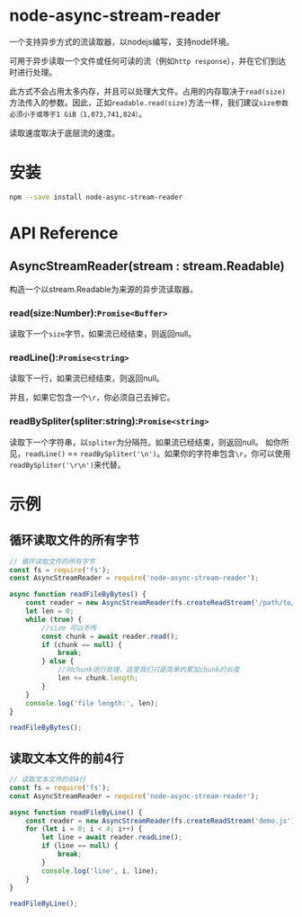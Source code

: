 # node-async-stream-reader

一个支持异步方式的流读取器，以nodejs编写，支持node环境。

可用于异步读取一个文件或任何可读的流（例如`http response`），并在它们到达时进行处理。

此方式不会占用太多内存，并且可以处理大文件。占用的内存取决于`read(size)`方法传入的参数。因此，正如`readable.read(size)`方法一样，我们建议`size参数必须小于或等于1 GiB（1,073,741,824）`。

读取速度取决于底层流的速度。


# 安装

```bash
npm --save install node-async-stream-reader
```

# API Reference

## AsyncStreamReader(stream : stream.Readable)

构造一个以stream.Readable为来源的异步流读取器。

### read(size:Number):`Promise<Buffer>`

读取下一个`size`字节，如果流已经结束，则返回null。

### readLine():`Promise<string>`

读取下一行，如果流已经结束，则返回null。

并且，如果它包含一个`\r`，你必须自己去掉它。

### readBySpliter(spliter:string):`Promise<string>`

读取下一个字符串，以`spliter`为分隔符。如果流已经结束，则返回null。
如你所见，`readLine()` == `readBySpliter('\n')`。如果你的字符串包含`\r`，你可以使用`readBySpliter('\r\n')`来代替。

# 示例

## 循环读取文件的所有字节

```js
// 循环读取文件的所有字节
const fs = require('fs');
const AsyncStreamReader = require('node-async-stream-reader');

async function readFileByBytes() {
    const reader = new AsyncStreamReader(fs.createReadStream('/path/to/a/very/big/file'));
    let len = 0;
    while (true) {
        //size 可以不传
        const chunk = await reader.read();
        if (chunk == null) {
            break;
        } else {
            //对chunk进行处理，这里我们只是简单的累加chunk的长度
            len += chunk.length;
        }
    }
    console.log('file length:', len);
}

readFileByBytes();
```

## 读取文本文件的前4行

```js
// 读取文本文件的前4行
const fs = require('fs');
const AsyncStreamReader = require('node-async-stream-reader');

async function readFileByLine() {
    const reader = new AsyncStreamReader(fs.createReadStream('demo.js'));
    for (let i = 0; i < 4; i++) {
        let line = await reader.readLine();
        if (line == null) {
            break;
        }
        console.log('line', i, line);
    }
}

readFileByLine();
```

